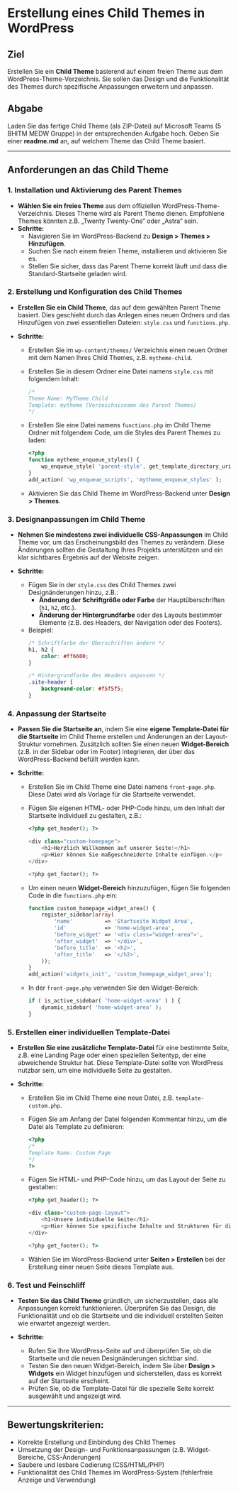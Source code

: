# Erstellung eines Child Themes in WordPress

## Ziel
Erstellen Sie ein **Child Theme** basierend auf einem freien Theme aus dem WordPress-Theme-Verzeichnis. Sie sollen das Design und die Funktionalität des Themes durch spezifische Anpassungen erweitern und anpassen.

## Abgabe
Laden Sie das fertige Child Theme (als ZIP-Datei) auf Microsoft Teams (5 BHITM MEDW Gruppe) in der entsprechenden Aufgabe hoch. Geben Sie einer **readme.md** an, auf welchem Theme das Child Theme basiert.

---

## Anforderungen an das Child Theme

### 1. Installation und Aktivierung des Parent Themes

- **Wählen Sie ein freies Theme** aus dem offiziellen WordPress-Theme-Verzeichnis. Dieses Theme wird als Parent Theme dienen. Empfohlene Themes könnten z.B. „Twenty Twenty-One“ oder „Astra“ sein.
- **Schritte:**
   - Navigieren Sie im WordPress-Backend zu **Design > Themes > Hinzufügen**.
   - Suchen Sie nach einem freien Theme, installieren und aktivieren Sie es.
   - Stellen Sie sicher, dass das Parent Theme korrekt läuft und dass die Standard-Startseite geladen wird.

### 2. Erstellung und Konfiguration des Child Themes

- **Erstellen Sie ein Child Theme**, das auf dem gewählten Parent Theme basiert. Dies geschieht durch das Anlegen eines neuen Ordners und das Hinzufügen von zwei essentiellen Dateien: `style.css` und `functions.php`.
  
- **Schritte:**
   - Erstellen Sie im `wp-content/themes/` Verzeichnis einen neuen Ordner mit dem Namen Ihres Child Themes, z.B. `mytheme-child`.
   - Erstellen Sie in diesem Ordner eine Datei namens `style.css` mit folgendem Inhalt:
     ```css
     /*
     Theme Name: MyTheme Child
     Template: mytheme (Verzeichnisname des Parent Themes)
     */
     ```

   - Erstellen Sie eine Datei namens `functions.php` im Child Theme Ordner mit folgendem Code, um die Styles des Parent Themes zu laden:
     ```php
     <?php
     function mytheme_enqueue_styles() {
         wp_enqueue_style( 'parent-style', get_template_directory_uri() . '/style.css' );
     }
     add_action( 'wp_enqueue_scripts', 'mytheme_enqueue_styles' );
     ```
   - Aktivieren Sie das Child Theme im WordPress-Backend unter **Design > Themes**.

### 3. Designanpassungen im Child Theme

- **Nehmen Sie mindestens zwei individuelle CSS-Anpassungen** im Child Theme vor, um das Erscheinungsbild des Themes zu verändern. Diese Änderungen sollten die Gestaltung Ihres Projekts unterstützen und ein klar sichtbares Ergebnis auf der Website zeigen.

- **Schritte:**
   - Fügen Sie in der `style.css` des Child Themes zwei Designänderungen hinzu, z.B.:
     - **Änderung der Schriftgröße oder Farbe** der Hauptüberschriften (`h1`, `h2`, etc.).
     - **Änderung der Hintergrundfarbe** oder des Layouts bestimmter Elemente (z.B. des Headers, der Navigation oder des Footers).
   - Beispiel:
     ```css
     /* Schriftfarbe der Überschriften ändern */
     h1, h2 {
         color: #ff6600;
     }

     /* Hintergrundfarbe des Headers anpassen */
     .site-header {
         background-color: #f5f5f5;
     }
     ```

### 4. Anpassung der Startseite

- **Passen Sie die Startseite an**, indem Sie eine **eigene Template-Datei für die Startseite** im Child Theme erstellen und Änderungen an der Layout-Struktur vornehmen. Zusätzlich sollten Sie einen neuen **Widget-Bereich** (z.B. in der Sidebar oder im Footer) integrieren, der über das WordPress-Backend befüllt werden kann.

- **Schritte:**
   - Erstellen Sie im Child Theme eine Datei namens `front-page.php`. Diese Datei wird als Vorlage für die Startseite verwendet.
   - Fügen Sie eigenen HTML- oder PHP-Code hinzu, um den Inhalt der Startseite individuell zu gestalten, z.B.:
     ```php
     <?php get_header(); ?>

     <div class="custom-homepage">
         <h1>Herzlich Willkommen auf unserer Seite!</h1>
         <p>Hier können Sie maßgeschneiderte Inhalte einfügen.</p>
     </div>

     <?php get_footer(); ?>
     ```

   - Um einen neuen **Widget-Bereich** hinzuzufügen, fügen Sie folgenden Code in die `functions.php` ein:
     ```php
     function custom_homepage_widget_area() {
         register_sidebar(array(
             'name'          => 'Startseite Widget Area',
             'id'            => 'home-widget-area',
             'before_widget' => '<div class="widget-area">',
             'after_widget'  => '</div>',
             'before_title'  => '<h2>',
             'after_title'   => '</h2>',
         ));
     }
     add_action('widgets_init', 'custom_homepage_widget_area');
     ```

   - In der `front-page.php` verwenden Sie den Widget-Bereich:
     ```php
     if ( is_active_sidebar( 'home-widget-area' ) ) {
         dynamic_sidebar( 'home-widget-area' );
     }
     ```

### 5. Erstellen einer individuellen Template-Datei

- **Erstellen Sie eine zusätzliche Template-Datei** für eine bestimmte Seite, z.B. eine Landing Page oder einen speziellen Seitentyp, der eine abweichende Struktur hat. Diese Template-Datei sollte von WordPress nutzbar sein, um eine individuelle Seite zu gestalten.

- **Schritte:**
   - Erstellen Sie im Child Theme eine neue Datei, z.B. `template-custom.php`.
   - Fügen Sie am Anfang der Datei folgenden Kommentar hinzu, um die Datei als Template zu definieren:
     ```php
     <?php
     /*
     Template Name: Custom Page
     */
     ?>
     ```
   - Fügen Sie HTML- und PHP-Code hinzu, um das Layout der Seite zu gestalten:
     ```php
     <?php get_header(); ?>

     <div class="custom-page-layout">
         <h1>Unsere individuelle Seite</h1>
         <p>Hier können Sie spezifische Inhalte und Strukturen für diese Seite einfügen.</p>
     </div>

     <?php get_footer(); ?>
     ```

   - Wählen Sie im WordPress-Backend unter **Seiten > Erstellen** bei der Erstellung einer neuen Seite dieses Template aus.

### 6. Test und Feinschliff 

- **Testen Sie das Child Theme** gründlich, um sicherzustellen, dass alle Anpassungen korrekt funktionieren. Überprüfen Sie das Design, die Funktionalität und ob die Startseite und die individuell erstellten Seiten wie erwartet angezeigt werden.

- **Schritte:**
   - Rufen Sie Ihre WordPress-Seite auf und überprüfen Sie, ob die Startseite und die neuen Designänderungen sichtbar sind.
   - Testen Sie den neuen Widget-Bereich, indem Sie über **Design > Widgets** ein Widget hinzufügen und sicherstellen, dass es korrekt auf der Startseite erscheint.
   - Prüfen Sie, ob die Template-Datei für die spezielle Seite korrekt ausgewählt und angezeigt wird.

---

## Bewertungskriterien:
- Korrekte Erstellung und Einbindung des Child Themes
- Umsetzung der Design- und Funktionsanpassungen (z.B. Widget-Bereiche, CSS-Änderungen)
- Saubere und lesbare Codierung (CSS/HTML/PHP)
- Funktionalität des Child Themes im WordPress-System (fehlerfreie Anzeige und Verwendung)

